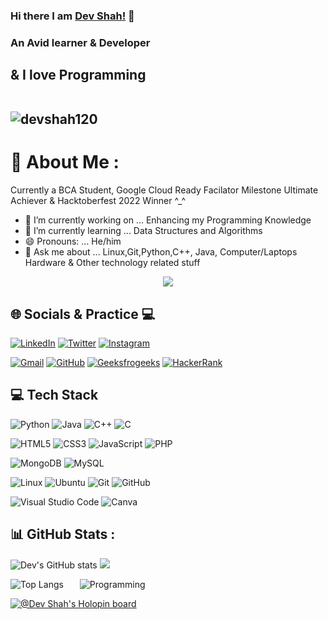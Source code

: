 ### Hi there I am [Dev Shah!](https://devshah.tech) 👋
### An Avid learner & Developer
## & I love Programming<br /><br /> <p align="left"> <img src="https://komarev.com/ghpvc/?%20username=devshah120&label=Views&color=blue&style=plastic" alt="devshah120" /> </p>

# 💫 About Me :
Currently a BCA Student, Google Cloud Ready Facilator Milestone Ultimate Achiever & Hacktoberfest 2022 Winner ^_^
- 🔭 I’m currently working on ... Enhancing my Programming Knowledge    
- 🌱 I’m currently learning ... Data Structures and Algorithms
- 😄 Pronouns: ... He/him
- 💬 Ask me about ... Linux,Git,Python,C++, Java, Computer/Laptops Hardware & Other technology related stuff


<p align="center">
  <img src="https://camo.githubusercontent.com/cae12fddd9d6982901d82580bdf321d81fb299141098ca1c2d4891870827bf17/68747470733a2f2f6d69726f2e6d656469756d2e636f6d2f6d61782f313336302f302a37513379765349765f7430696f4a2d5a2e676966"/>
</p>


## 🌐 Socials & Practice 💻
[![LinkedIn](https://img.shields.io/badge/linkedin-%230077B5.svg?style=for-the-badge&logo=linkedin&logoColor=white)](https://www.linkedin.com/in/dev-shah-84a0ba1bb/) [![Twitter](https://img.shields.io/badge/Twitter-%231DA1F2.svg?style=for-the-badge&logo=Twitter&logoColor=white)](https://twitter.com/devshah_120) [![Instagram](https://img.shields.io/badge/Instagram-%23E4405F.svg?style=for-the-badge&logo=Instagram&logoColor=white)](https://instagram.com/devshah_120)

[![Gmail](https://img.shields.io/badge/Gmail-D14836?style=for-the-badge&logo=gmail&logoColor=white)](mailto:devshah120902@gmail.com) [![GitHub](https://img.shields.io/badge/GitHub-100000?style=for-the-badge&logo=github&logoColor=white)](https://github.com/devshah120) [![Geeksfrogeeks](https://img.shields.io/badge/GeeksforGeeks-298D46?style=for-the-badge&logo=geeksforgeeks&logoColor=white)](https://auth.geeksforgeeks.org/user/devshah120902/)  [![HackerRank](https://img.shields.io/badge/-Hackerrank-2EC866?style=for-the-badge&logo=HackerRank&logoColor=white)](https://www.hackerrank.com/devshah_120)   

## 💻 Tech Stack
![Python](https://img.shields.io/badge/python-3670A0?style=for-the-badge&logo=python&logoColor=ffdd54) ![Java](https://img.shields.io/badge/java-%23ED8B00.svg?style=for-the-badge&logo=java&logoColor=white) ![C++](https://img.shields.io/badge/C%2B%2B-00599C?style=for-the-badge&logo=c%2B%2B&logoColor=white) ![C](https://img.shields.io/badge/C-00599C?style=for-the-badge&logo=c&logoColor=white)

![HTML5](https://img.shields.io/badge/html5-%23E34F26.svg?style=for-the-badge&logo=html5&logoColor=white) ![CSS3](https://img.shields.io/badge/css3-%231572B6.svg?style=for-the-badge&logo=css3&logoColor=white) ![JavaScript](https://img.shields.io/badge/javascript-%23323330.svg?style=for-the-badge&logo=javascript&logoColor=%23F7DF1E) ![PHP](https://img.shields.io/badge/php-%23777BB4.svg?style=for-the-badge&logo=php&logoColor=white)

![MongoDB](https://img.shields.io/badge/MongoDB-%234ea94b.svg?style=for-the-badge&logo=mongodb&logoColor=white) ![MySQL](https://img.shields.io/badge/mysql-%2300f.svg?style=for-the-badge&logo=mysql&logoColor=white)

![Linux](https://img.shields.io/badge/Linux-FCC624?style=for-the-badge&logo=linux&logoColor=black) ![Ubuntu](https://img.shields.io/badge/Ubuntu-E95420?style=for-the-badge&logo=ubuntu&logoColor=white) ![Git](https://img.shields.io/badge/GIT-E44C30?style=for-the-badge&logo=git&logoColor=white) ![GitHub](https://img.shields.io/badge/github-%23121011.svg?style=for-the-badge&logo=github&logoColor=white)

![Visual Studio Code](https://img.shields.io/badge/Visual_Studio_Code-0078D4?style=for-the-badge&logo=visual%20studio%20code&logoColor=white) ![Canva](https://img.shields.io/badge/Canva-%2300C4CC.svg?style=for-the-badge&logo=Canva&logoColor=white) 

## 📊 GitHub Stats :
![Dev's GitHub stats](https://github-readme-stats.vercel.app/api?username=devshah120&show_icons=true&count_private=true&theme=tokyonight)
<img src="https://github-readme-streak-stats.herokuapp.com/?user=devshah120&theme=tokyonight"/>

![Top Langs](https://github-readme-stats.vercel.app/api/top-langs/?username=devshah120&langs_count=12&layout=compact&theme=tokyonight) &emsp; &nbsp;<img src="https://user-images.githubusercontent.com/101868279/196018622-2660de1b-f264-4ee4-bbf0-08dd36d162d0.svg" alt="Programming"/>

[![@Dev Shah's Holopin board](https://holopin.io/api/user/board?user=devshah_120)](https://holopin.io/@devshah_120)
